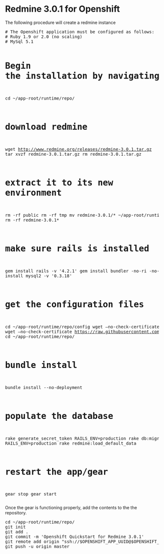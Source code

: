 <h1>Redmine 3.0.1 for Openshift</h1>
<p>The following procedure will create a redmine instance</p>
<pre>
# The Openshift application must be configured as follows:
# Ruby 1.9 or 2.0 (no scaling)
# MySql 5.1

# Begin the installation by navigating to the app runtime directory
cd ~/app-root/runtime/repo/
# download redmine
wget http://www.redmine.org/releases/redmine-3.0.1.tar.gz
tar xvzf redmine-3.0.1.tar.gz
rm redmine-3.0.1.tar.gz

# extract it to its new environment
rm -rf public
rm -rf tmp
mv redmine-3.0.1/* ~/app-root/runtime/repo/
rm -rf redmine-3.0.1*

# make sure rails is installed
gem install rails -v '4.2.1'
gem install bundler -no-ri -no-rdoc
gem install mysql2 -v '0.3.18'

# get the configuration files
cd ~/app-root/runtime/repo/config
wget —no-check-certificate https://raw.githubusercontent.com/chriswirz/openshift-redmine-3.0.1-quickstart/master/config/database.yml
wget —no-check-certificate https://raw.githubusercontent.com/chriswirz/openshift-redmine-3.0.1-quickstart/master/config/configuration.yml
cd ~/app-root/runtime/repo/

# bundle install
bundle install --no-deployment

# populate the database
rake generate_secret_token
RAILS_ENV=production rake db:migrate
RAILS_ENV=production rake redmine:load_default_data

# restart the app/gear
gear stop
gear start
</pre>

<p>Once the gear is functioning properly, add the contents to the the repository.</p>
<pre>
cd ~/app-root/runtime/repo/
git init
git add .
git commit -m 'Openshift Quickstart for Redmine 3.0.1'
git remote add origin "ssh://$OPENSHIFT_APP_UUID@$OPENSHIFT_APP_DNS/~/git/ruby.git/"
git push -u origin master
</pre>
